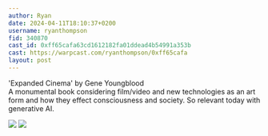 ```yaml
---
author: Ryan
date: 2024-04-11T18:10:37+0200
username: ryanthompson
fid: 340870
cast_id: 0xff65cafa63cd1612182fa01ddead4b54991a353b
cast: https://warpcast.com/ryanthompson/0xff65cafa
layout: post
---
```

'Expanded Cinema' by Gene Youngblood  
A monumental book considering film/video and new technologies as an art form and how they effect consciousness and society. So relevant today with generative AI.  

![](https://imagedelivery.net/BXluQx4ige9GuW0Ia56BHw/11f57a11-59eb-4af1-c43d-3541bf41ce00/original)
![](https://imagedelivery.net/BXluQx4ige9GuW0Ia56BHw/2b3efd53-ce56-41a8-0552-840187f71100/original)